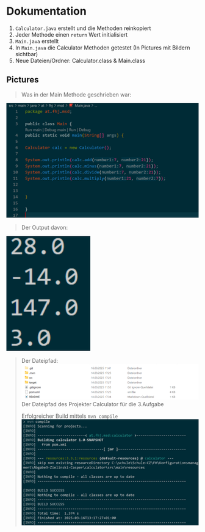 # Dokumentation

1. ``Calculator.java`` erstellt und die Methoden reinkopiert
2. Jeder Methode einen ``return`` Wert initialisiert
3. ``Main.java`` erstellt
4. In ``Main.java`` die Calculator Methoden getestet (In Pictures mit Bildern sichtbar)
5. Neue Dateien/Ordner: Calculator.class & Main.class

## Pictures

> Was in der Main Methode geschrieben war:
>
![calctest](CalcTest.png)
> Der Output davon:
>
![output](Output.png)
>
> Der Dateipfad:
![Dateipfad](resources/images/ex3_1.png)
> Der Dateipfad des Projekter Calculator für die 3.Aufgabe
>
>Erfolgreicher Build mittels ``mvn compile``
![mvn_compile](resources/images/MVNComp.png)
